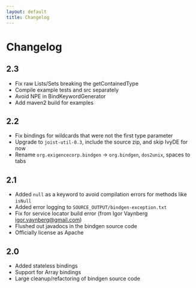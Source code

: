 ```yaml
---
layout: default
title: Changelog
---
```


Changelog
=========

## 2.3

* Fix raw Lists/Sets breaking the getContainedType
* Compile example tests and src separately
* Avoid NPE in BindKeywordGenerator
* Add maven2 build for examples

## 2.2

* Fix bindings for wildcards that were not the first type parameter
* Upgrade to `joist-util-0.3`, include the source zip, and skip IvyDE for now
* Rename `org.exigencecorp.bindgen` -> `org.bindgen`, `dos2unix`, spaces to tabs

## 2.1

* Added `null` as a keyword to avoid compilation errors for methods like `isNull`
* Added error logging to `SOURCE_OUTPUT/bindgen-exception.txt`
* Fix for service locator build error (from Igor Vaynberg <igor.vaynberg@gmail.com>)
* Flushed out javadocs in the bindgen source code 
* Officially license as Apache

## 2.0

* Added stateless bindings
* Support for Array bindings
* Large cleanup/refactoring of bindgen source code

